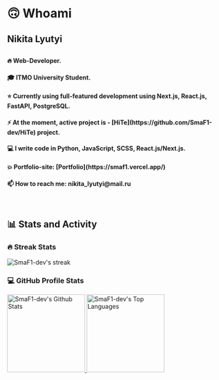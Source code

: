 <h1>🙃 Whoami</h1>
<h2> Nikita Lyutyi <h2>
<h4>🔥 Web-Developer.</h4>
<h4>🎓 ITMO University Student.</h4>
<h4>⭐ Currently using full-featured development using Next.js, React.js, FastAPI, PostgreSQL.</h4>
<h4>⚡ At the moment, active project is - [HiTe](https://github.com/SmaF1-dev/HiTe) project.</h4>
<h4>💻 I write code in Python, JavaScript, SCSS, React.js/Next.js.</h4>
<h4>💥 Portfolio-site: [Portfolio](https://smaf1.vercel.app/)</h4>
<h4>📫 How to reach me: nikita_lyutyi@mail.ru</h4>
  <br>
  <h2>📊 Stats and Activity</h2>
  <h3>🔥 Streak Stats</h3>
    <p>
        <img alt="SmaF1-dev's streak" src="https://github-readme-streak-stats-eight.vercel.app/?user=SmaF1-dev&theme=monokai-metallian&hide_border=true&short_numbers=true"/>
    </p>

  <h3>💻 GitHub Profile Stats</h3>
    <a href="https://github.com/smaf1-dev">
      <img alt="SmaF1-dev's Github Stats" src="https://denvercoder1-github-readme-stats.vercel.app/api/?username=SmaF1-dev&show_icons=true&include_all_commits=true&count_private=true&theme=react&hide_border=true&bg_color=1F222E&title_color=F85D7F&icon_color=F8D866" height="180px"/>
    </a>
    <a href="https://github.com/smaf1-dev">
      <img alt="SmaF1-dev's Top Languages" src="https://denvercoder1-github-readme-stats.vercel.app/api/top-langs/?username=SmaF1-dev&langs_count=8&layout=compact&theme=react&hide_border=true&bg_color=1F222E&title_color=F85D7F&icon_color=F8D866&hide=Jupyter%20Notebook,Roff" height="180px"/>
    </a>
